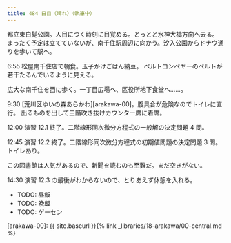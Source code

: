 ```yaml
---
title: 484 日目（晴れ）（執筆中）
---
```


都立東白髭公園。人目につく時刻に目覚める。とっとと水神大橋方向へ去る。
まったく予定は立てていないが、南千住駅周辺に向かう。汐入公園からドナウ通りを歩いて駅へ。

6:55 松屋南千住店で朝食。玉子かけごはん納豆。
ベルトコンベヤーのベルトが若干たるんでいるように見える。

広大な南千住を西に歩く。一丁目広場へ、区役所地下食堂へ……。

9:30 [荒川区ゆいの森あらかわ][arakawa-00]。腹具合が危険なのでトイレに直行。
出るものを出して三階吹き抜けカウンター席に着席。

12:00 演習 12.1 終了。二階線形同次微分方程式の一般解の決定問題 4 問。

12:45 演習 12.2 終了。二階線形同次微分方程式の初期値問題の決定問題 3 問。トイレあり。

この図書館は人気があるので、新聞を読むのも至難だ。まだ空きがない。

14:30 演習 12.3 の最後がわからないので、とりあえず休憩を入れる。

* TODO: 昼飯
* TODO: 晩飯
* TODO: ゲーセン

[arakawa-00]: {{ site.baseurl }}{% link _libraries/18-arakawa/00-central.md %}
